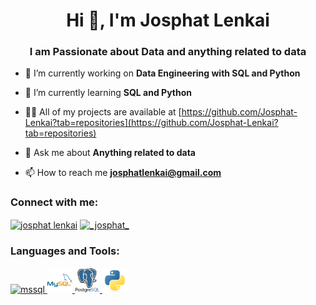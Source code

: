 <h1 align="center">Hi 👋, I'm Josphat Lenkai</h1>
<h3 align="center">I am Passionate about Data and anything related to data</h3>

- 🔭 I’m currently working on **Data Engineering with SQL and Python**

- 🌱 I’m currently learning **SQL and Python**

- 👨‍💻 All of my projects are available at [https://github.com/Josphat-Lenkai?tab=repositories](https://github.com/Josphat-Lenkai?tab=repositories)

- 💬 Ask me about **Anything related to data**

- 📫 How to reach me **josphatlenkai@gmail.com**

<h3 align="left">Connect with me:</h3>
<p align="left">
<a href="https://www.linkedin.com/in/josphat-lenkai-4b46b91ab/" target="blank"><img align="center" src="https://raw.githubusercontent.com/rahuldkjain/github-profile-readme-generator/master/src/images/icons/Social/linked-in-alt.svg" alt="josphat lenkai" height="30" width="40" /></a>
<a href="https://instagram.com/_josphat_" target="blank"><img align="center" src="https://raw.githubusercontent.com/rahuldkjain/github-profile-readme-generator/master/src/images/icons/Social/instagram.svg" alt="_josphat_" height="30" width="40" /></a>
</p>

<h3 align="left">Languages and Tools:</h3>
<p align="left"> <a href="https://www.microsoft.com/en-us/sql-server" target="_blank" rel="noreferrer"> <img src="https://www.svgrepo.com/show/303229/microsoft-sql-server-logo.svg" alt="mssql" width="40" height="40"/> </a> <a href="https://www.mysql.com/" target="_blank" rel="noreferrer"> <img src="https://raw.githubusercontent.com/devicons/devicon/master/icons/mysql/mysql-original-wordmark.svg" alt="mysql" width="40" height="40"/> </a> <a href="https://www.postgresql.org" target="_blank" rel="noreferrer"> <img src="https://raw.githubusercontent.com/devicons/devicon/master/icons/postgresql/postgresql-original-wordmark.svg" alt="postgresql" width="40" height="40"/> </a> <a href="https://www.python.org" target="_blank" rel="noreferrer"> <img src="https://raw.githubusercontent.com/devicons/devicon/master/icons/python/python-original.svg" alt="python" width="40" height="40"/> </a> </p>
